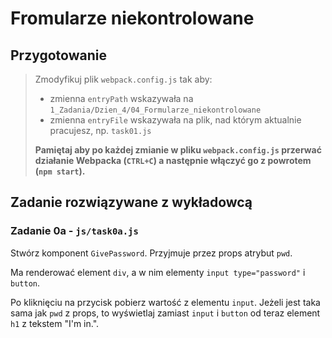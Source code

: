# Fromularze niekontrolowane

## Przygotowanie
> Zmodyfikuj plik `webpack.config.js` tak aby:
> - zmienna `entryPath` wskazywała na `1_Zadania/Dzien_4/04_Formularze_niekontrolowane`
> - zmienna `entryFile` wskazywała na plik, nad którym aktualnie pracujesz, np. `task01.js`
>
> **Pamiętaj aby po każdej zmianie w pliku `webpack.config.js` przerwać działanie Webpacka (`CTRL+C`) a następnie włączyć go z powrotem (`npm start`).**

## Zadanie rozwiązywane z wykładowcą

### Zadanie 0a - `js/task0a.js`

Stwórz komponent `GivePassword`. Przyjmuje przez props atrybut `pwd`.

Ma renderować element `div`, a w nim elementy `input type="password"` i `button`.

Po kliknięciu na przycisk pobierz wartość z elementu `input`. Jeżeli jest taka sama jak `pwd` z props, to wyświetlaj zamiast `input` i `button` od teraz element `h1` z tekstem "I'm in.".
